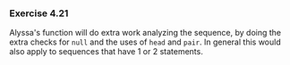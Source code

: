 ### Exercise 4.21
Alyssa's function will do extra work analyzing the sequence, by doing the extra checks for `null` and the uses of `head` and `pair`. In general this would also apply to sequences that have 1 or 2 statements.

